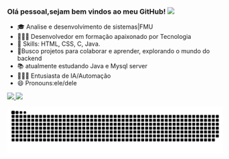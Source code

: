 ### Olá pessoal,sejam bem vindos ao meu GitHub! <img src="https://media.giphy.com/media/hvRJCLFzcasrR4ia7z/giphy.gif" width="25px">
- 🎓 Analise e desenvolvimento de sistemas|FMU
- 👩🏽‍💻 Desenvolvedor em formação apaixonado por Tecnologia
- 📌 Skills: HTML, CSS, C, Java.
- 🔭Busco projetos para colaborar e aprender, explorando o mundo do backend 
- 📚 atualmente estudando Java e Mysql server
- 🕵🏽‍♀️ Entusiasta de IA/Automação 
- 😄 Pronouns:ele/dele

<div>
  <a href="https://github.com/willGusmao">
  <img height="140em" src="https://github-readme-stats.vercel.app/api?username=willGusmao&show_icons=true&theme=dark&include_all_commits=true&count_private=true"/>
  <img height="140em" src="https://github-readme-stats.vercel.app/api/top-langs/?username=willGusmao&layout=compact&langs_count=7&theme=dark"/>
</div>

  ![Snake animation](https://github.com/willGusmao/willGusmao/blob/output/github-contribution-grid-snake.svg)

